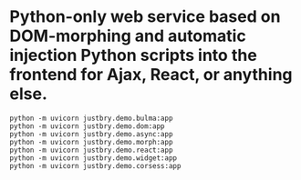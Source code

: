 Python-only web service based on DOM-morphing and automatic injection 
Python scripts into the frontend for Ajax, React, or anything else.
=====================================================================

`python -m uvicorn justbry.demo.bulma:app`  
`python -m uvicorn justbry.demo.dom:app`  
`python -m uvicorn justbry.demo.async:app`  
`python -m uvicorn justbry.demo.morph:app`  
`python -m uvicorn justbry.demo.react:app`  
`python -m uvicorn justbry.demo.widget:app`  
`python -m uvicorn justbry.demo.corsess:app`  

